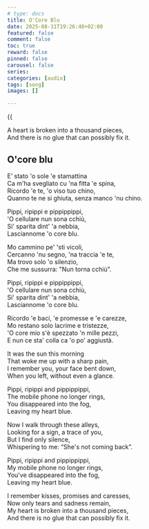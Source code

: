 ```yaml
---
# type: docs 
title: O'Core Blu
date: 2025-08-31T19:26:40+02:00
featured: false
comment: false
toc: true
reward: false
pinned: false
carousel: false
series:
categories: [audio]
tags: [song]
images: []

---
```


  {{<audio src="O_core_blu.mp3" caption="eq">}}
 
A heart is broken into a thousand pieces,  
And there is no glue that can possibly fix it.  

<!--more-->

## O'core blu


<div id="app" class="container">
<div class="row">
<div class="col mt-4">

E’ stato 'o sole 'e stamattina  
Ca m'ha svegliato cu 'na fitta 'e spina,  
Ricordo 'e te, 'o viso tuo chino,  
Quanno te ne si ghiuta, senza manco 'nu chino.  


Pippi, ripippi e pippippippi,  
'O cellulare nun sona cchiù,  
Si' sparita dint' 'a nebbia,  
Lasciannome 'o core blu.


Mo cammino pe' 'sti vicoli,  
Cercanno 'nu segno, 'na traccia 'e te,  
Ma trovo solo 'o silenzio,  
Che me sussurra: "Nun torna cchiù".  


Pippi, ripippi e pippippippi,  
'O cellulare nun sona cchiù,  
Si' sparita dint' 'a nebbia,  
Lasciannome 'o core blu.


Ricordo 'e baci, 'e promesse e 'e carezze,  
Mo restano solo lacrime e tristezze,  
'O core mio s'è spezzato 'n mille pezzi,  
E nun ce sta' colla ca 'o po' aggiustà. 

    
</div>

<div class="col mt-4">

It was the sun this morning  
That woke me up with a sharp pain,  
I remember you, your face bent down,  
When you left, without even a glance.  


Pippi, ripippi and pippippippi,  
The mobile phone no longer rings,  
You disappeared into the fog,  
Leaving my heart blue.  


Now I walk through these alleys,  
Looking for a sign, a trace of you,  
But I find only silence,  
Whispering to me: “She's not coming back”.  


Pippi, ripippi and pippippippi,  
My mobile phone no longer rings,  
You've disappeared into the fog,  
Leaving my heart blue.  


I remember kisses, promises and caresses,  
Now only tears and sadness remain,  
My heart is broken into a thousand pieces,  
And there is no glue that can possibly fix it.  

</div>
</div>
</div>